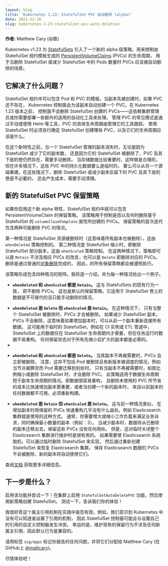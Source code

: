 ```yaml
---
layout: blog
title: 'Kubernetes 1.23: StatefulSet PVC 自动删除 (alpha)'
date: 2021-12-16
slug: kubernetes-1-23-statefulset-pvc-auto-deletion
---
```

<!--
layout: blog
title: 'Kubernetes 1.23: StatefulSet PVC Auto-Deletion (alpha)'
date: 2021-12-16
slug: kubernetes-1-23-statefulset-pvc-auto-deletion
-->

<!--
**Author:** Matthew Cary (Google)
-->
**作者:** Matthew Cary (谷歌)

<!--
Kubernetes v1.23 introduced a new, alpha-level policy for
[StatefulSets](docs/concepts/workloads/controllers/statefulset/) that controls the lifetime of
[PersistentVolumeClaims](docs/concepts/storage/persistent-volumes/) (PVCs) generated from the
StatefulSet spec template for cases when they should be deleted automatically when the StatefulSet
is deleted or pods in the StatefulSet are scaled down.
-->
Kubernetes v1.23 为 [StatefulSets](/zh/docs/concepts/workloads/controllers/statefulset/)
引入了一个新的 alpha 级策略，用来控制由 StatefulSet 规约模板生成的
[PersistentVolumeClaims](/zh/docs/concepts/storage/persistent-volumes/) (PVCs) 的生命周期，
用于当删除 StatefulSet 或减少 StatefulSet 中的 Pods 数量时 PVCs 应该被自动删除的场景。

<!--
## What problem does this solve?
-->
## 它解决了什么问题？

<!--
A StatefulSet spec can include Pod and PVC templates. When a replica is first created, the
Kubernetes control plane creates a PVC for that replica if one does not already exist. The behavior
before Kubernetes v1.23 was that the control plane never cleaned up the PVCs created for
StatefulSets - this was left up to the cluster administrator, or to some add-on automation that
you’d have to find, check suitability, and deploy. The common pattern for managing PVCs, either
manually or through tools such as Helm, is that the PVCs are tracked by the tool that manages them,
with explicit lifecycle. Workflows that use StatefulSets must determine on their own what PVCs are
created by a StatefulSet and what their lifecycle should be.
-->
StatefulSet 规约中可以包含 Pod 和 PVC 的模板。当副本先被创建时，如果 PVC 还不存在，
Kubernetes 控制面会为该副本自动创建一个 PVC。在 Kubernetes 1.23 版本之前，
控制面不会删除 StatefulSet 创建的 PVCs——这依赖集群管理员或你需要部署一些额外的适用的自动化工具来处理。
管理 PVC 的常见模式是通过手动或使用 Helm 等工具，PVC 的具体生命周期由管理它的工具跟踪。
使用 StatefulSet 时必须自行确定 StatefulSet 创建哪些 PVC，以及它们的生命周期应该是什么。

<!--
Before this new feature, when a StatefulSet-managed replica disappears, either because the
StatefulSet is reducing its replica count, or because its StatefulSet is deleted, the PVC and its
backing volume remains and must be manually deleted. While this behavior is appropriate when the
data is critical, in many cases the persistent data in these PVCs is either temporary, or can be
reconstructed from another source. In those cases, PVCs and their backing volumes remaining after
their StatefulSet or replicas have been deleted are not necessary, incur cost, and require manual
cleanup.
-->
在这个新特性之前，当一个 StatefulSet 管理的副本消失时，无论是因为 StatefulSet 减少了它的副本数，
还是因为它的 StatefulSet 被删除了，PVC 及其下层的卷仍然存在，需要手动删除。
当存储数据比较重要时，这样做是合理的，但在许多情况下，这些 PVC 中的持久化数据要么是临时的，
要么可以从另一个源端重建。在这些情况下，删除 StatefulSet 或减少副本后留下的 PVC 及其下层的卷是不必要的，
还会产生成本，需要手动清理。

<!--
## The new StatefulSet PVC retention policy
-->
## 新的 StatefulSet PVC 保留策略

<!--
If you enable the alpha feature, a StatefulSet spec includes a PersistentVolumeClaim retention
policy.  This is used to control if and when PVCs created from a StatefulSet’s `volumeClaimTemplate`
are deleted.  This first iteration of the retention policy contains two situations where PVCs may be
deleted.
-->
如果你启用这个新 alpha 特性，StatefulSet 规约中就可以包含 PersistentVolumeClaim 的保留策略。
该策略用于控制是否以及何时删除基于 StatefulSet 的 `volumeClaimTemplate` 属性所创建的 PVCs。
保留策略的首次迭代包含两种可能删除 PVC 的情况。

<!--
The first situation is when the StatefulSet resource is deleted (which implies that all replicas are
also deleted). This is controlled by the `whenDeleted` policy. The second situation, controlled by
`whenScaled` is when the StatefulSet is scaled down, which removes some but not all of the replicas
in a StatefulSet. In both cases the policy can either be `Retain`, where the corresponding PVCs are
not touched, or `Delete`, which means that PVCs are deleted. The deletion is done with a normal
[object deletion](/docs/concepts/architecture/garbage-collection/), so that, for example, all
retention policies for the underlying PV are respected.
-->
第一种情况是 StatefulSet 资源被删除时（这意味着所有副本也被删除），这由 `whenDeleted` 策略控制的。
第二种情况是 StatefulSet 缩小时，即删除 StatefulSet 部分副本，这由 `whenScaled` 策略控制。
在这两种情况下，策略即可以是 `Retain` 不涉及相应 PVCs 的改变，也可以是 `Delete` 即删除对应的 PVCs。
删除是通过普通的[对象删除](/zh/docs/concepts/architecture/garbage-collection/)完成的，
因此，的所有保留策略都会被遵照执行。

<!--
This policy forms a matrix with four cases. I’ll walk through and give an example for each one.
-->
该策略形成包含四种情况的矩阵。我将逐一介绍，并为每一种情况给出一个例子。

<!--
  * **`whenDeleted` and `whenScaled` are both `Retain`.** This matches the existing behavior for
    StatefulSets, where no PVCs are deleted. This is also the default retention policy. It’s
    appropriate to use when data on StatefulSet volumes may be irreplaceable and should only be
    deleted manually.
-->
  * **`whenDeleted` 和 `whenScaled` 都是 `Retain`。** 这与 StatefulSets 的现有行为一致，
    即不删除 PVCs。 这也是默认的保留策略。它适用于 StatefulSet
    卷上的数据是不可替代的且只能手动删除的情况。
 
<!--
  * **`whenDeleted` is `Delete` and `whenScaled` is `Retain`.** In this case, PVCs are deleted only when
    the entire StatefulSet is deleted. If the StatefulSet is scaled down, PVCs are not touched,
    meaning they are available to be reattached if a scale-up occurs with any data from the previous
    replica. This might be used for a temporary StatefulSet, such as in a CI instance or ETL
    pipeline, where the data on the StatefulSet is needed only during the lifetime of the
    StatefulSet lifetime, but while the task is running the data is not easily reconstructible. Any
    retained state is needed for any replicas that scale down and then up.
-->
  * **`whenDeleted` 是 `Delete` 但 `whenScaled` 是 `Retain`。** 在这种情况下，
    只有当整个 StatefulSet 被删除时，PVCs 才会被删除。
    如果减少 StatefulSet 副本，PVCs 不会删除，这意味着如果增加副本时，可以从前一个副本重新连接所有数据。
    这可能用于临时的 StatefulSet，例如在 CI 实例或 ETL 管道中，
    StatefulSet 上的数据仅在 StatefulSet 生命周期内才需要，但在任务运行时数据不易重构。
    任何保留状态对于所有先缩小后扩大的副本都是必需的。
  * 
<!--
  * **`whenDeleted` and `whenScaled` are both `Delete`.** PVCs are deleted immediately when their
    replica is no longer needed. Note this does not include when a Pod is deleted and a new version
    rescheduled, for example when a node is drained and Pods need to migrate elsewhere. The PVC is
    deleted only when the replica is no longer needed as signified by a scale-down or StatefulSet
    deletion. This use case is for when data does not need to live beyond the life of its
    replica. Perhaps the data is easily reconstructable and the cost savings of deleting unused PVCs
    is more important than quick scale-up, or perhaps that when a new replica is created, any data
    from a previous replica is not usable and must be reconstructed anyway.
-->
  * **`whenDeleted` 和 `whenScaled` 都是 `Delete`。** 当其副本不再被需要时，PVCs 会立即被删除。
    注意，这并不包括 Pod 被删除且有新版本被调度的情况，例如当节点被腾空而 Pod 需要迁移到别处时。
    只有当副本不再被需要时，如按比例缩小或删除 StatefulSet 时，才会删除 PVC。
    此策略适用于数据生命周期短于副本生命周期的情况。即数据很容易重构，
    且删除未使用的 PVC 所节省的成本比快速增加副本更重要，或者当创建一个新的副本时，
    来自以前副本的任何数据都不可用，必须重新构建。

<!--
  * **`whenDeleted` is `Retain` and `whenScaled` is `Delete`.** This is similar to the previous case,
    when there is little benefit to keeping PVCs for fast reuse during scale-up. An example of a
    situation where you might use this is an Elasticsearch cluster. Typically you would scale that
    workload up and down to match demand, whilst ensuring a minimum number of replicas (for example:
    3). When scaling down, data is migrated away from removed replicas and there is no benefit to
    retaining those PVCs. However, it can be useful to bring the entire Elasticsearch cluster down
    temporarily for maintenance. If you need to take the Elasticsearch system offline, you can do
    this by temporarily deleting the StatefulSet, and then bringing the Elasticsearch cluster back
    by recreating the StatefulSet. The PVCs holding the Elasticsearch data will still exist and the
    new replicas will automatically use them.
-->
  * **`whenDeleted` 是 `Retain` 但 `whenScaled` 是 `Delete`。** 这与前一种情况类似，
    在增加副本时用保留的 PVCs 快速重构几乎没有什么益处。例如 Elasticsearch 集群就是使用的这种方式。
    通常，你需要增大或缩小工作负载来满足业务诉求，同时确保最小数量的副本（例如：3）。
    当减少副本时，数据将从已删除的副本迁移出去，保留这些 PVCs 没有任何用处。
    但是，这对临时关闭整个 Elasticsearch 集群进行维护时是很有用的。
    如果需要使 Elasticsearch 系统脱机，可以通过临时删除 StatefulSet 来实现，
    然后通过重新创建 StatefulSet 来恢复 Elasticsearch 集群。
    保存 Elasticsearch 数据的 PVCs 不会被删除，新的副本将自动使用它们。
  
<!--
  Visit the
[documentation](docs/concepts/workloads/controllers/statefulset/#persistentvolumeclaim-policies) to
see all the details.
-->
查阅[文档](/zh/docs/concepts/workloads/controllers/statefulset/#persistentvolumeclaim-policies)
获取更多详细信息。

<!--
## What’s next?
-->
## 下一步是什么？

<!--
Enable the feature and try it out! Enable the `StatefulSetAutoDeletePVC` feature gate on a cluster,
then create a StatefulSet using the new policy. Test it out and tell us what you think!
-->
启用该功能并尝试一下！在集群上启用 `StatefulSetAutoDeletePVC` 功能，然后使用新策略创建 StatefulSet。
测试一下，告诉我们你的体验！

<!--
I'm very curious to see if this owner reference mechanism works well in practice. For example, we
realized there is no mechanism in Kubernetes for knowing who set a reference, so it’s possible that
the StatefulSet controller may fight with custom controllers that set their own
references. Fortunately, maintaining the existing retention behavior does not involve any new owner
references, so default behavior will be compatible.
-->
我很好奇这个属主引用机制在实践中是否有效。例如，我们意识到 Kubernetes 中没有可以知道谁设置了引用的机制，
因此 StatefulSet 控制器可能会与设置自己的引用的自定义控制器发生冲突。
幸运的是，维护现有的保留行为不涉及任何新属主引用，因此默认行为是兼容的。

<!--
Please tag any issues you report with the label `sig/apps` and assign them to Matthew Cary
([@mattcary](https://github.com/mattcary) at GitHub).
-->
请用标签 `sig/apps` 标记你报告的任何问题，并将它们分配给 Matthew Cary
(在 GitHub上 [@mattcary](https://github.com/mattcary))。

<!--
Enjoy!
-->
尽情体验吧！

